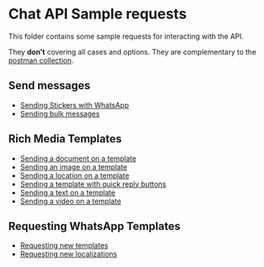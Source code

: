 # Chat API Sample requests

This folder contains some sample requests for interacting with the API.

They **don't** covering all cases and options. They are complementary to the [postman collection](../postman.zip).

## Send messages
- [Sending Stickers with WhatsApp](sending_stickers_with_whatsapp.md)
- [Sending bulk messages](sending_bulk_messages.md)

## Rich Media Templates
- [Sending a document on a template](rich_media_template_with_document.md)
- [Sending an image on a template](rich_media_template_with_image.md)
- [Sending a location on a template](rich_media_template_with_location.md)
- [Sending a template with quick reply buttons](rich_media_template_with_quick_reply_buttons.md)
- [Sending a text on a template](rich_media_template_with_text.md)
- [Sending a video on a template](rich_media_template_with_video.md)

## Requesting WhatsApp Templates
- [Requesting new templates](requesting_new_templates.md) 
- [Requesting new localizations](requesting_new_localization.md) 
